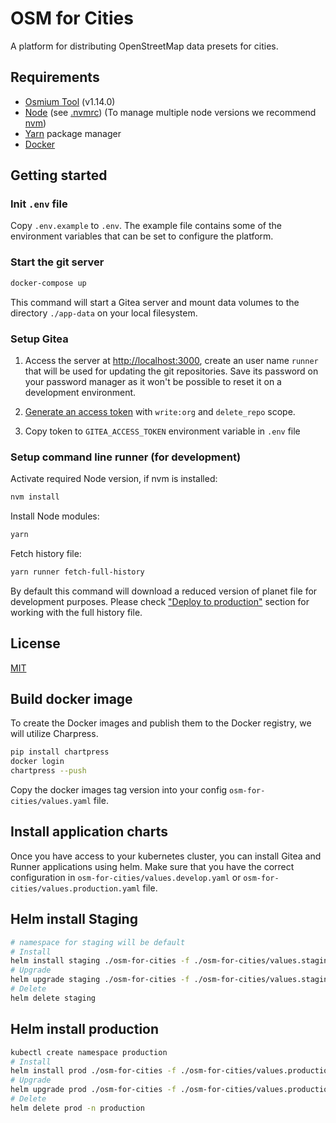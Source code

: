 # OSM for Cities

A platform for distributing OpenStreetMap data presets for cities.

## Requirements

- [Osmium Tool](https://osmcode.org/osmium-tool/) (v1.14.0)
- [Node](http://nodejs.org/) (see [.nvmrc](./.nvmrc)) (To manage multiple node versions we recommend [nvm](https://github.com/creationix/nvm))
- [Yarn](https://yarnpkg.com/) package manager
- [Docker](https://www.docker.com/)

## Getting started

### Init `.env` file

Copy `.env.example` to `.env`. The example file contains some of the environment variables that can be set to configure the platform.

### Start the git server

```sh
docker-compose up
```

This command will start a Gitea server and mount data volumes to the directory `./app-data` on your local filesystem.

### Setup Gitea

1. Access the server at <http://localhost:3000>, create an user name `runner` that will be used for updating the git repositories. Save its password on your password manager as it won't be possible to reset it on a development environment.

2. [Generate an access token](http://localhost:3000/user/settings/applications) with `write:org` and `delete_repo` scope.

3. Copy token to `GITEA_ACCESS_TOKEN` environment variable in `.env` file

### Setup command line runner (for development)

Activate required Node version, if nvm is installed:

```sh
nvm install
```

Install Node modules:

```sh
yarn
```

Fetch history file:

```sh
yarn runner fetch-full-history
```

By default this command will download a reduced version of planet file for development purposes. Please check ["Deploy to production"](#deploy-to-production) section for working with the full history file.

## License

[MIT](LICENSE)

## Build docker image

To create the Docker images and publish them to the Docker registry, we will utilize Charpress.

```sh
pip install chartpress
docker login
chartpress --push
```

Copy the docker images tag version into your config `osm-for-cities/values.yaml` file.

## Install application charts

Once you have access to your kubernetes cluster, you can install Gitea and Runner applications using helm. Make sure that you have the correct configuration in `osm-for-cities/values.develop.yaml` or `osm-for-cities/values.production.yaml` file.

## Helm install Staging

```sh
# namespace for staging will be default
# Install
helm install staging ./osm-for-cities -f ./osm-for-cities/values.staging.yaml
# Upgrade
helm upgrade staging ./osm-for-cities -f ./osm-for-cities/values.staging.yaml
# Delete
helm delete staging
```

## Helm install production

```sh
kubectl create namespace production
# Install
helm install prod ./osm-for-cities -f ./osm-for-cities/values.production.yaml  --namespace production
# Upgrade
helm upgrade prod ./osm-for-cities -f ./osm-for-cities/values.production.yaml  --namespace production
# Delete
helm delete prod -n production
```
